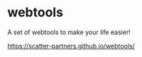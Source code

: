 # webtools
A set of webtools to make your life easier!


https://scatter-partners.github.io/webtools/
